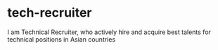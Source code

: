 # tech-recruiter
I am Technical Recruiter, who actively hire and acquire best talents for technical positions in Asian countries
